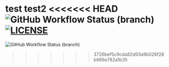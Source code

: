 test
test2
<<<<<<< HEAD
![GitHub Workflow Status (branch)](https://img.shields.io/github/actions/workflow/status/nutellayan/Unit1/main.yml?branch=master)
[![LICENSE](https://img.shields.io/github/license/nutellayan/Unit1.svg?style=flat-square)](https://github.com/nutellayan/Unit1/blob/master/LICENSE)
=======
![GitHub Workflow Status (branch)](https://img.shields.io/github/actions/workflow/status/nutellayan/Unit1/main.yml?branch=master)
>>>>>>> 3726bef5c9cda82d93a9b026f28b666e782a1b35
